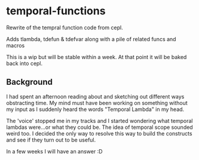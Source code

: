 temporal-functions
==================

Rewrite of the tempral function code from cepl.

Adds tlambda, tdefun & tdefvar along with a pile of related funcs and macros

This is a wip but will be stable within a week. At that point it will be baked back into cepl.

Background
----------

I had spent an afternoon reading about and sketching out different ways obstracting time. My mind must have been working on something without my input as I suddenly heard the words "Temporal Lambda" in my head.

The 'voice' stopped me in my tracks and I started wondering what temporal lambdas were...or what they could be. The idea of temporal scope sounded weird too. I decided the only way to resolve this way to build the constructs and see if they turn out to be useful.

In a few weeks I will have an answer :D
